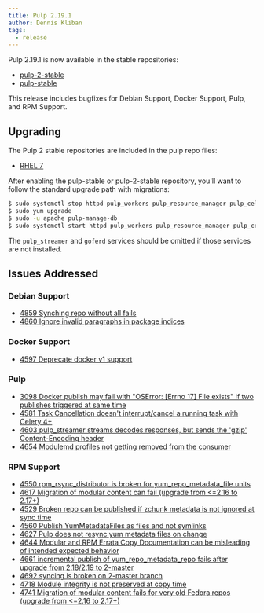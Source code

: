 ```yaml
---
title: Pulp 2.19.1
author: Dennis Kliban
tags:
  - release
---
```


Pulp 2.19.1 is now available in the stable repositories:

* [pulp-2-stable](https://repos.fedorapeople.org/pulp/pulp/stable/2/)
* [pulp-stable](https://repos.fedorapeople.org/pulp/pulp/stable/latest/)

This release includes bugfixes for Debian Support, Docker Support, Pulp, and RPM Support.
                                                              
## Upgrading

The Pulp 2 stable repositories are included in the pulp repo files:

- [RHEL 7](https://repos.fedorapeople.org/repos/pulp/pulp/rhel-pulp.repo)

After enabling the pulp-stable or pulp-2-stable repository, you'll want to
follow the standard upgrade path with migrations:

```sh
$ sudo systemctl stop httpd pulp_workers pulp_resource_manager pulp_celerybeat pulp_streamer goferd
$ sudo yum upgrade
$ sudo -u apache pulp-manage-db
$ sudo systemctl start httpd pulp_workers pulp_resource_manager pulp_celerybeat pulp_streamer goferd
```

The `pulp_streamer` and `goferd` services should be omitted if those services are not installed.


## Issues Addressed

### Debian Support
- [4859 Synching repo without all fails](https://pulp.plan.io/issues/4859)
- [4860 Ignore invalid paragraphs in package indices](https://pulp.plan.io/issues/4860)

### Docker Support
- [4597 Deprecate docker v1 support](https://pulp.plan.io/issues/4597)

### Pulp
- [3098 Docker publish may fail with "OSError: [Errno 17] File exists" if two publishes triggered at same time](https://pulp.plan.io/issues/3098)
- [4581 Task Cancellation doesn't interrupt/cancel a running task with Celery 4+](https://pulp.plan.io/issues/4581)
- [4603 pulp_streamer streams decodes responses, but sends the 'gzip' Content-Encoding header](https://pulp.plan.io/issues/4603)
- [4654 Modulemd profiles not getting removed from the consumer](https://pulp.plan.io/issues/4654)

### RPM Support
- [4550 rpm_rsync_distributor is broken for yum_repo_metadata_file units](https://pulp.plan.io/issues/4550)
- [4617 Migration of modular content can fail (upgrade from <=2.16 to 2.17+)](https://pulp.plan.io/issues/4617)
- [4529 Broken repo can be published if zchunk metadata is not ignored at sync time](https://pulp.plan.io/issues/4529)
- [4560 Publish YumMetadataFiles as files and not symlinks](https://pulp.plan.io/issues/4560)
- [4627 Pulp does not resync yum metadata files on change](https://pulp.plan.io/issues/4627)
- [4644 Modular and RPM Errata Copy Documentation can be misleading of intended expected behavior](https://pulp.plan.io/issues/4644)
- [4661 incremental publish of yum_repo_metadata_repo fails after upgrade from 2.18/2.19 to 2-master](https://pulp.plan.io/issues/4661)
- [4692 syncing is broken on 2-master branch](https://pulp.plan.io/issues/4692)
- [4718 Module integrity is not preserved at copy time](https://pulp.plan.io/issues/4718)
- [4741 Migration of modular content fails for very old Fedora repos (upgrade from <=2.16 to 2.17+)](https://pulp.plan.io/issues/4741)
